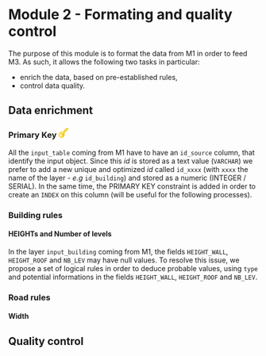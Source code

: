 # Module 2 - Formating and quality control



The purpose of this module is to format the data from M1 in order to feed M3. As such, it allows the following two tasks in particular:
- enrich the data, based on pre-established rules,
- control data quality.



## Data enrichment



### Primary Key ![](../images/icons/pk.png)

All the `input_table` coming from M1 have to have an `id_source` column, that identify the input object. Since this *id* is stored as a text value (`VARCHAR`) we prefer to add a new unique and optimized *id* called `id_xxxx` (with `xxxx` the name of the layer - *e.g* `id_building`) and stored as a numeric (INTEGER /  SERIAL). In the same time, the PRIMARY KEY constraint is added in order to create an `INDEX` on this column (will be useful for the following processes).



### Building rules

#### HEIGHTs and Number of levels

In the layer `input_building` coming from M1, the fields `HEIGHT_WALL`, `HEIGHT_ROOF` and `NB_LEV` may have null values. To resolve this issue, we propose a set of logical rules in order to deduce probable values, using `type` and potential informations in the fields `HEIGHT_WALL`, `HEIGHT_ROOF` and `NB_LEV`.







### Road rules

#### Width

## Quality control

